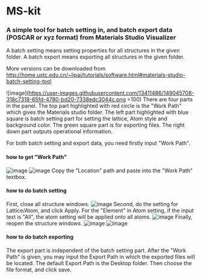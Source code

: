 # MS-kit
### A simple tool for batch setting in, and batch export data (POSCAR or xyz format) from Materials Studio Visualizer
A batch setting means setting properties for all structures in the given folder.
A batch export means exporting all structures in the given folder.

More versions can be downloaded from http://home.ustc.edu.cn/~lipai/tutorials/software.html#materials-studio-batch-setting-tool

![image](https://user-images.githubusercontent.com/13411486/149045708-318c7318-65fd-4780-bd20-7338edc3044c.png =100)
There are four parts in the panel.
The top part highlighted with red circle is the "Work Path" which gives the Materials studio folder.
The left part highlighted with blue square is batch setting part for setting the lattice, Atom style and background color.
The green square part is for exporting files.
The right down part outputs operational information.

For both batch setting and export data, you need firstly input "Work Path".

#### how to get "Work Path"
![image](https://user-images.githubusercontent.com/13411486/149046406-bf9863a6-dbbc-4dab-b227-589f226229c5.png)
![image](https://user-images.githubusercontent.com/13411486/149046424-06d31112-b820-4538-b2b4-d1102b586778.png)
Copy the "Location" path and paste into the "Work Path" textbox.

#### how to do batch setting
First, close all structure windows.
![image](https://user-images.githubusercontent.com/13411486/149046807-26c04a44-51f7-4447-a44c-a091dc7ce533.png)
Second, do the setting for Lattice/Atom, and click Apply.
For the "Element" in Atom setting, if the input text is "All", the atom setting will be applied onto all atoms.
![image](https://user-images.githubusercontent.com/13411486/149046854-d8ed8c2a-606a-4639-81a4-8111636f138f.png)
Finally, reopen the structure windows.
![image](https://user-images.githubusercontent.com/13411486/149047211-dbe02578-e4cf-4a26-80a3-912347a9681e.png)
![image](https://user-images.githubusercontent.com/13411486/149047226-3846aca7-378d-4a94-8c6e-f391245e9b5a.png)

#### how to do batch exporting
The export part is independent of the batch setting part.
After the "Work Path" is given, you may input the Export Path in which the exported files will be located.
The default Export Path is the Desktop folder.
Then choose the file format, and click save.

